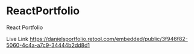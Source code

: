 # ReactPortfolio
React Portfolio

Live Link
https://danielsportfolio.retool.com/embedded/public/3f946f82-5060-4c4a-a7c9-34444b2dd8d1

